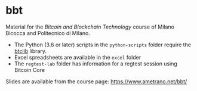 # bbt

Material for the _Bitcoin and Blockchain Technology_ course of Milano Bicocca and Politecnico di Milano.

- The Python (3.6 or later) scripts in the `python-scripts` folder require the [btclib](https://github.com/dginst/btclib) library.
- Excel spreadsheets are available in the `excel` folder
- The `regtest-lab` folder has information for a regtest session using Bitcoin Core

Slides are available from the course page: <https://www.ametrano.net/bbt/>
